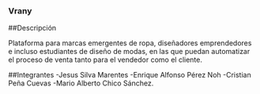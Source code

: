 ### Vrany

##Descripción 

Plataforma para marcas emergentes de ropa, diseñadores emprendedores e incluso estudiantes de diseño de modas, en las que puedan automatizar el proceso de venta tanto para el vendedor como el cliente.

##Integrantes
-Jesus Silva Marentes 
-Enrique Alfonso Pérez Noh 
-Cristian Peña Cuevas -Mario Alberto Chico Sánchez.